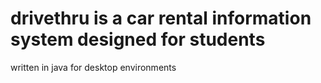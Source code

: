 # drivethru is a car rental information system designed for students
written in java for desktop environments
